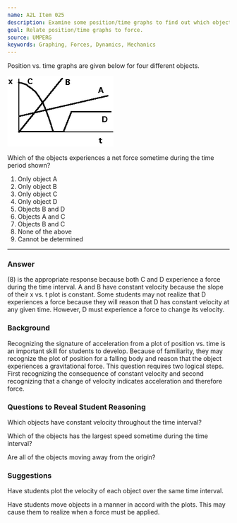 ```yaml
---
name: A2L Item 025
description: Examine some position/time graphs to find out which objects had a net force applied to them.
goal: Relate position/time graphs to force.
source: UMPERG
keywords: Graphing, Forces, Dynamics, Mechanics
---
```


Position vs. time graphs are given below for four different objects.

![Item025_fig1.gif](../images/Item025_fig1.gif)

Which of the objects experiences a net force sometime during the time
period shown?

1. Only object A
2. Only object B
3. Only object C
4. Only object D
5. Objects B and D
6. Objects A and C
7. Objects B and C
8. None of the above
9. Cannot be determined

<hr/>

### Answer

(8) is the appropriate response because both C and D experience a force
during the time interval.  A and B have constant velocity because the
slope of their x vs. t plot is constant.  Some students may not realize
that D experiences a force because they will reason that D has constant
velocity at any given time.  However, D must experience a force to
change its velocity.

### Background

Recognizing the signature of acceleration from a plot of position vs.
time is an important skill for students to develop.  Because of
familiarity, they may recognize the plot of position for a falling body
and reason that the object experiences a gravitational force.  This
question requires two logical steps.  First recognizing the consequence
of constant velocity and second recognizing that a change of velocity
indicates acceleration and therefore force.

### Questions to Reveal Student Reasoning

Which objects have constant velocity throughout the time interval?

Which of the objects has the largest speed sometime during the time
interval?

Are all of the objects moving away from the origin?

### Suggestions

Have students plot the velocity of each object over the same time
interval.

Have students move objects in a manner in accord with the plots.  This
may cause them to realize when a force must be applied. <br>
